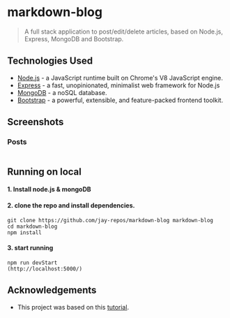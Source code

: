 # markdown-blog
> A full stack application to post/edit/delete articles, based on Node.js, Express, MongoDB and Bootstrap.



## Technologies Used
- [Node.js](https://nodejs.org/en/) - a JavaScript runtime built on Chrome's V8 JavaScript engine.
- [Express](https://expressjs.com/) - a fast, unopinionated, minimalist web framework for Node.js
- [MongoDB](https://www.mongodb.com/) - a noSQL database.
- [Bootstrap](https://getbootstrap.com/) - a powerful, extensible, and feature-packed frontend toolkit.



## Screenshots
### Posts
![]()


## Running on local
#### 1. Install node.js & mongoDB
#### 2. clone the repo and install dependencies.
```
git clone https://github.com/jay-repos/markdown-blog markdown-blog
cd markdown-blog
npm install
```
#### 3. start running
```
npm run devStart
(http://localhost:5000/)
```


## Acknowledgements
- This project was based on this [tutorial](https://www.youtube.com/watch?v=1NrHkjlWVhM&t=1241s).
